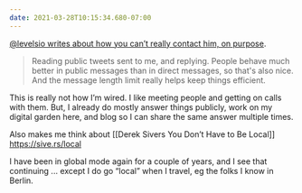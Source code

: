 ```yaml
---
date: 2021-03-28T10:15:34.680-07:00
---
```

[@levelsio writes about how you can’t really contact him, on purpose](https://levels.io/contact-me/).

> Reading public tweets sent to me, and replying. People behave much better in public messages than in direct messages, so that's also nice. And the message length limit really helps keep things efficient.

This is really not how I’m wired. I like meeting people and getting on calls with them. But, I already do mostly answer things publicly, work on my digital garden here, and blog so I can share the same answer multiple times. 

Also makes me think about [[Derek Sivers You Don’t Have to Be Local]] https://sive.rs/local

I have been in global mode again for a couple of years, and I see that continuing ... except I do go “local” when I travel, eg the folks I know in Berlin. 
